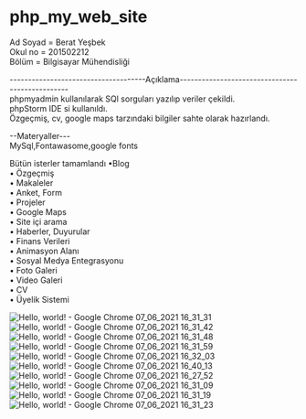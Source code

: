 # php_my_web_site

Ad Soyad = Berat Yeşbek 
 <br/>
Okul no = 201502212 
 <br/>
Bölüm = Bilgisayar Mühendisliği

-------------------------------------Açıklama------------------------------------------------
 <br/>
phpmyadmin kullanılarak SQl sorguları yazılıp veriler çekildi.
 <br/>
 phpStorm IDE si kullanıldı.
 <br/>
 Özgeçmiş, cv, google maps tarzındaki bilgiler sahte olarak hazırlandı.




--Materyaller---
 <br/>
MySql,Fontawasome,google fonts


Bütün isterler tamamlandı
 •Blog
  <br/>
•	Özgeçmiş
 <br/>
•	Makaleler
 <br/>
•	Anket, Form
 <br/>
•	Projeler
 <br/>
•	Google Maps
 <br/>
•	Site içi arama
 <br/>
•	Haberler, Duyurular
 <br/>
•	Finans Verileri
 <br/>
•	Animasyon Alanı
 <br/>
•	Sosyal Medya Entegrasyonu
 <br/>
•	Foto Galeri
 <br/>
•	Video Galeri
 <br/>
•	CV
 <br/>
•	Üyelik Sistemi
 <br/>




![Hello, world! - Google Chrome 07_06_2021 16_31_31](https://user-images.githubusercontent.com/77804034/121026763-162a3080-c7af-11eb-9ea1-6d5026f43f1e.png)
![Hello, world! - Google Chrome 07_06_2021 16_31_42](https://user-images.githubusercontent.com/77804034/121026774-19252100-c7af-11eb-8ce4-a1d4f71847eb.png)
![Hello, world! - Google Chrome 07_06_2021 16_31_48](https://user-images.githubusercontent.com/77804034/121026813-1f1b0200-c7af-11eb-9d8e-c06844cb6d8b.png)
![Hello, world! - Google Chrome 07_06_2021 16_31_59](https://user-images.githubusercontent.com/77804034/121026880-2e9a4b00-c7af-11eb-8266-54c67b7748f7.png)
![Hello, world! - Google Chrome 07_06_2021 16_32_03](https://user-images.githubusercontent.com/77804034/121026921-3823b300-c7af-11eb-9fb9-8f786f4d1c3c.png)
![Hello, world! - Google Chrome 07_06_2021 16_40_13](https://user-images.githubusercontent.com/77804034/121026937-3b1ea380-c7af-11eb-8a71-f1426a929d45.png)
![Hello, world! - Google Chrome 07_06_2021 16_27_52](https://user-images.githubusercontent.com/77804034/121026947-3f4ac100-c7af-11eb-92f5-cc272e1f4a31.png)
![Hello, world! - Google Chrome 07_06_2021 16_31_09](https://user-images.githubusercontent.com/77804034/121026976-440f7500-c7af-11eb-9301-9737253673dd.png)
![Hello, world! - Google Chrome 07_06_2021 16_31_19](https://user-images.githubusercontent.com/77804034/121026994-496cbf80-c7af-11eb-97c2-49365fc99d44.png)
![Hello, world! - Google Chrome 07_06_2021 16_31_23](https://user-images.githubusercontent.com/77804034/121027025-51c4fa80-c7af-11eb-9182-71def2a85620.png)

